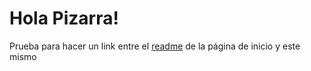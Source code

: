 # Hola Pizarra!

Prueba para hacer un link entre el [readme](../README.md) de la página de inicio y este mismo
